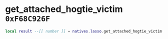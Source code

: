 # get_attached_hogtie_victim `0xF68C926F`

```lua
local result --[[ number ]] = natives.lasso.get_attached_hogtie_victim(_unk0 --[[ number ]])
```